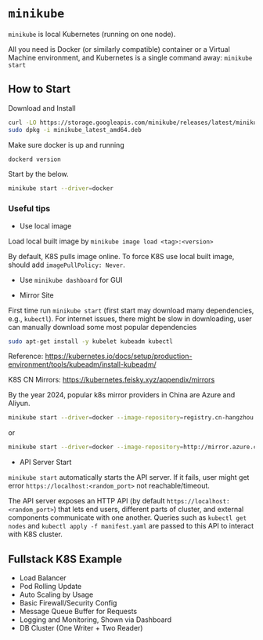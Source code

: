 # `minikube`

`minikube` is local Kubernetes (running on one node).

All you need is Docker (or similarly compatible) container or a Virtual Machine environment, and Kubernetes is a single command away: `minikube start`


## How to Start

Download and Install
```bash
curl -LO https://storage.googleapis.com/minikube/releases/latest/minikube_latest_amd64.deb
sudo dpkg -i minikube_latest_amd64.deb
```

Make sure docker is up and running

```bash
dockerd version
```

Start by the below.

```bash
minikube start --driver=docker
```

### Useful tips

* Use local image

Load local built image by `minikube image load <tag>:<version>`

By default, K8S pulls image online. To force K8S use local built image, should add `imagePullPolicy: Never`.

* Use `minikube dashboard` for GUI

* Mirror Site

First time run `minikube start` (first start may download many dependencies, e.g., `kubectl`).
For internet issues, there might be slow in downloading, user can manually download some most popular dependencies

```bash
sudo apt-get install -y kubelet kubeadm kubectl
```

Reference: https://kubernetes.io/docs/setup/production-environment/tools/kubeadm/install-kubeadm/

K8S CN Mirrors:
https://kubernetes.feisky.xyz/appendix/mirrors

By the year 2024, popular k8s mirror providers in China are Azure and Aliyun.

```bash
minikube start --driver=docker --image-repository=registry.cn-hangzhou.aliyuncs.com/google_containers
```

or

```bash
minikube start --driver=docker --image-repository=http://mirror.azure.cn/kubernetes/packages/apt/
```

* API Server Start

`minikube start` automatically starts the API server.
If it fails, user might get error `https://localhost:<random_port>` not reachable/timeout.

The API server exposes an HTTP API (by default `https://localhost:<random_port>`) that lets end users, different parts of cluster, and external components communicate with one another.
Queries such as `kubectl get nodes` and `kubectl apply -f manifest.yaml` are passed to this API to interact with K8S cluster.

## Fullstack K8S Example

* Load Balancer
* Pod Rolling Update
* Auto Scaling by Usage
* Basic Firewall/Security Config
* Message Queue Buffer for Requests
* Logging and Monitoring, Shown via Dashboard
* DB Cluster (One Writer + Two Reader)